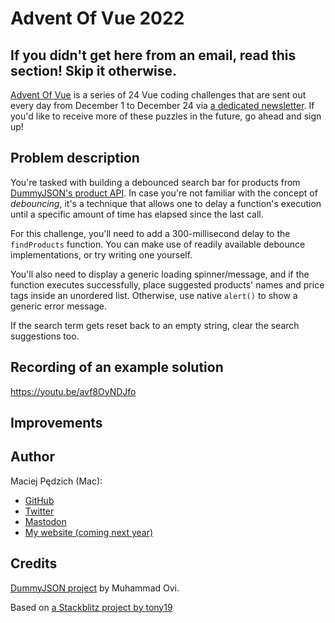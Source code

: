# Advent Of Vue 2022

## If you didn't get here from an email, read this section! Skip it otherwise.

[Advent Of Vue](https://adventofvue.com) is a series of 24 Vue coding challenges that are sent out every day from December 1 to December 24 via [a dedicated newsletter](https://www.getrevue.co/profile/AdventOfVue). If you'd like to receive more of these puzzles in the future, go ahead and sign up!

## Problem description

You're tasked with building a debounced search bar for products from [DummyJSON's product API](https://dummyjson.com/docs/products#search). In case you're not familiar with the concept of _debouncing_, it's a technique that allows one to delay a function's execution until a specific amount of time has elapsed since the last call.

For this challenge, you'll need to add a 300-millisecond delay to the `findProducts` function. You can make use of readily available debounce implementations, or try writing one yourself.

You'll also need to display a generic loading spinner/message, and if the function executes successfully, place suggested products' names and price tags inside an unordered list. Otherwise, use native `alert()` to show a generic error message.

If the search term gets reset back to an empty string, clear the search suggestions too.

## Recording of an example solution

https://youtu.be/avf8OyNDJfo

## Improvements

## Author

Maciej Pędzich (Mac):

- [GitHub](https://github.com/maciejpedzich)
- [Twitter](https://twitter.com/MaciejPedzich)
- [Mastodon](https://notacult.social/@maciejpedzich)
- [My website (coming next year)](https://maciejpedzi.ch)

## Credits

[DummyJSON project](https://github.com/Ovi/DummyJSON) by Muhammad Ovi.

Based on [a Stackblitz project by tony19](https://stackblitz.com/edit/vue3-vite-starter)
